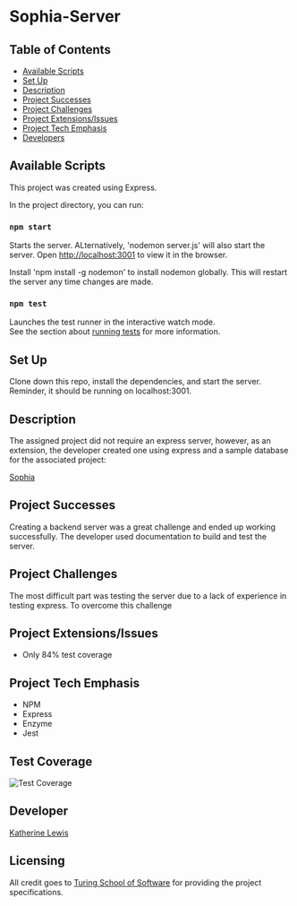 # Sophia-Server

## Table of Contents
* [Available Scripts](#Available-Scripts)
* [Set Up](#Set-Up)
* [Description](#Description)
* [Project Successes](Project-Successes)
* [Project Challenges](Project-Challenges)
* [ Project Extensions/Issues](Project-Extensions/Issues)
* [Project Tech Emphasis](Project-Tech-Emphasis)
* [Developers](Developers)

## Available Scripts

This project was created using Express.

In the project directory, you can run:

### `npm start`

Starts the server. ALternatively, 'nodemon server.js' will also start the server.
Open [http://localhost:3001](http://localhost:3001) to view it in the browser.

Install 'npm install -g nodemon' to install nodemon globally. 
This will restart the server any time changes are made.


### `npm test`

Launches the test runner in the interactive watch mode.<br>
See the section about [running tests](https://facebook.github.io/create-react-app/docs/running-tests) for more information.

## Set Up
Clone down this repo, install the dependencies, and start the server. Reminder, it should be running on localhost:3001.

## Description

The assigned project did not require an express server, 
however, as an extension, the developer created one using express and a sample database for the associated project:

[Sophia](https://github.com/kalex19/Sophia)

## Project Successes

Creating a backend server was a great challenge and ended up working successfully. The developer used documentation to build 
and test the server.

## Project Challenges

The most difficult part was testing the server due to a lack of experience in testing express. To overcome this challenge 

## Project Extensions/Issues

* Only 84% test coverage

## Project Tech Emphasis

* NPM
* Express
* Enzyme
* Jest

## Test Coverage

![Test Coverage](./src/assets/test-coverage.png)

## Developer

[Katherine Lewis](https://github.com/kalex19)

## Licensing

All credit goes to <a href="turing.io">Turing School of Software</a> for providing the project specifications.


